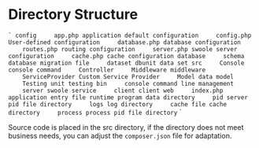 # Directory Structure 

`` `
config
    app.php application default configuration
    config.php User-defined configuration
    database.php database configuration
    routes.php routing configuration
    server.php swoole server configuration
    cache.php cache configuration
database
    schema database migration file
    dataset dbunit data set
src
    Console console command
    Controller
    Middleware middleware
    ServiceProvider Custom Service Provider
    Model data model
    Testing unit testing
bin
    console command line management
    server swoole service
    client client
web
    index.php application entry file
runtime program data directory
    pid server pid file directory
    logs log directory
    cache file cache directory
    process process pid file directory
`` `

Source code is placed in the src directory, if the directory does not meet business needs, you can adjust the `composer.json` file for adaptation.
